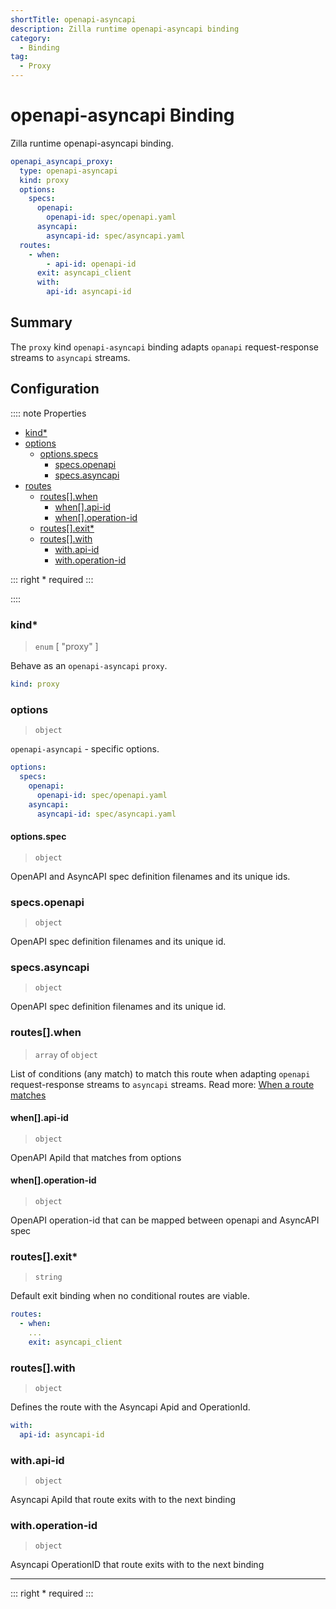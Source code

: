 ```yaml
---
shortTitle: openapi-asyncapi
description: Zilla runtime openapi-asyncapi binding
category:
  - Binding
tag:
  - Proxy
---
```


# openapi-asyncapi Binding

Zilla runtime openapi-asyncapi binding.

```yaml {2}
openapi_asyncapi_proxy:
  type: openapi-asyncapi
  kind: proxy
  options:
    specs:
      openapi:
        openapi-id: spec/openapi.yaml
      asyncapi:
        asyncapi-id: spec/asyncapi.yaml
  routes:
    - when:
        - api-id: openapi-id
      exit: asyncapi_client
      with:
        api-id: asyncapi-id
```

## Summary

The `proxy` kind `openapi-asyncapi` binding adapts `opanapi` request-response streams to `asyncapi` streams.

## Configuration

:::: note Properties

- [kind\*](#kind)
- [options](#options)
  - [options.specs](#options-specs)
    - [specs.openapi](#specs-openapi)
    - [specs.asyncapi](#specs-asyncapi)
- [routes](#routes)
  - [routes\[\].when](#routes-when)
    - [when\[\].api-id](#when-api-id)
    - [when\[\].operation-id](#when-operation-id)
  - [routes\[\].exit\*](#routes-exit)
  - [routes\[\].with](#routes-with)
    - [with.api-id](#with-api-id)
    - [with.operation-id](#with-operation-id)

::: right
\* required
:::

::::

### kind\*

> `enum` [ "proxy" ]

Behave as an `openapi-asyncapi` `proxy`.

```yaml
kind: proxy
```

### options

> `object`

`openapi-asyncapi` - specific options.

```yaml
options:
  specs:
    openapi:
      openapi-id: spec/openapi.yaml
    asyncapi:
      asyncapi-id: spec/asyncapi.yaml
```

#### options.spec

> `object`

OpenAPI and AsyncAPI spec definition filenames and its unique ids.

### specs.openapi

> `object`

OpenAPI spec definition filenames and its unique id.

### specs.asyncapi

> `object`

OpenAPI spec definition filenames and its unique id.

### routes[].when

> `array` of `object`

List of conditions (any match) to match this route when adapting `openapi` request-response streams to `asyncapi` streams.
Read more: [When a route matches](../../../concepts/config-intro.md#when-a-route-matches)

#### when[].api-id

> `object`

OpenAPI ApiId that matches from options

#### when[].operation-id

> `object`

OpenAPI operation-id that can be mapped between openapi and AsyncAPI spec

### routes[].exit\*

> `string`

Default exit binding when no conditional routes are viable.

```yaml
routes:
  - when:
    ...
    exit: asyncapi_client
```

### routes[].with

> `object`

Defines the route with the Asyncapi Apid and OperationId.

```yaml
with:
  api-id: asyncapi-id
```

### with.api-id

> `object`

Asyncapi ApiId that route exits with to the next binding

### with.operation-id

> `object`

Asyncapi OperationID that route exits with to the next binding

---
::: right
\* required
:::
